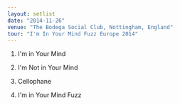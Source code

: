 ```yaml
---
layout: setlist
date: "2014-11-26"
venue: "The Bodega Social Club, Nottingham, England"
tour: "I'm In Your Mind Fuzz Europe 2014"
---
```



 1. I'm in Your Mind

 2. I'm Not in Your Mind

 3. Cellophane

 4. I'm in Your Mind Fuzz


